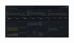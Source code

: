 <p align="center">
<img width="200px" src="https://github.com/skazka064/otus_postgresql/blob/main/2024-12-23_10-58-32.png"
</p>
